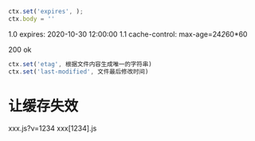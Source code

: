 ```js
ctx.set('expires', );
ctx.body = ''
```

1.0 expires: 2020-10-30 12:00:00
1.1 cache-control: max-age=24*2*60*60

200 ok


```js
ctx.set('etag', 根据文件内容生成唯一的字符串)
ctx.set('last-modified', 文件最后修改时间)
```
# 让缓存失效
xxx.js?v=1234
xxx[1234].js

